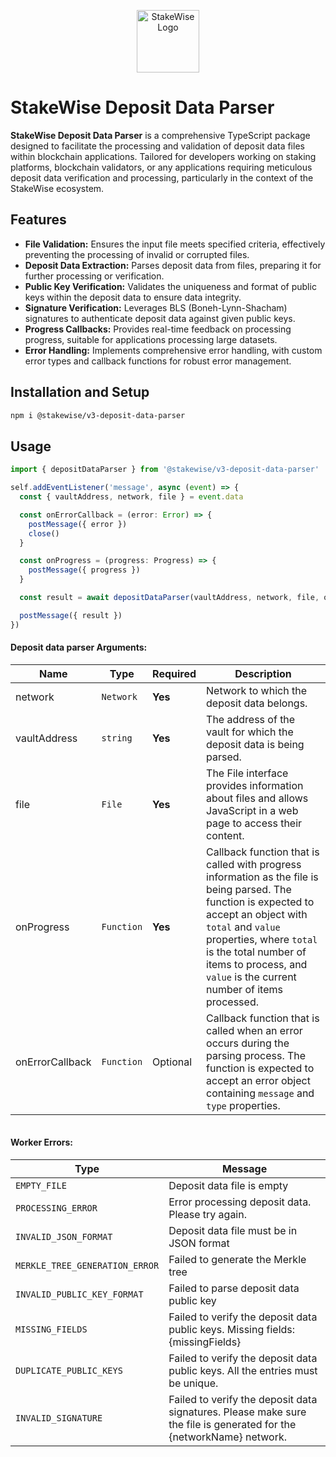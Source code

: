 <p align="center">
  <img src="https://app.stakewise.io/logo512.png" alt="StakeWise Logo" width="100">
</p>

# StakeWise Deposit Data Parser

**StakeWise Deposit Data Parser** is a comprehensive TypeScript package designed to facilitate the processing and validation of deposit data files within blockchain applications. Tailored for developers working on staking platforms, blockchain validators, or any applications requiring meticulous deposit data verification and processing, particularly in the context of the StakeWise ecosystem.

## Features

- **File Validation:** Ensures the input file meets specified criteria, effectively preventing the processing of invalid or corrupted files.
- **Deposit Data Extraction:** Parses deposit data from files, preparing it for further processing or verification.
- **Public Key Verification:** Validates the uniqueness and format of public keys within the deposit data to ensure data integrity.
- **Signature Verification:** Leverages BLS (Boneh-Lynn-Shacham) signatures to authenticate deposit data against given public keys.
- **Progress Callbacks:** Provides real-time feedback on processing progress, suitable for applications processing large datasets.
- **Error Handling:** Implements comprehensive error handling, with custom error types and callback functions for robust error management.

## Installation and Setup
```bash
npm i @stakewise/v3-deposit-data-parser
```

## Usage
```typescript
import { depositDataParser } from '@stakewise/v3-deposit-data-parser'

self.addEventListener('message', async (event) => {
  const { vaultAddress, network, file } = event.data

  const onErrorCallback = (error: Error) => {
    postMessage({ error })
    close()
  }

  const onProgress = (progress: Progress) => {
    postMessage({ progress })
  }

  const result = await depositDataParser(vaultAddress, network, file, onProgress, onErrorCallback)

  postMessage({ result })
})

```
#### Deposit data parser Arguments:

| Name | Type      | Required | Description |
|--------------|-------------|----------|-------------|
| network      | `Network`   | **Yes**  | Network to which the deposit data belongs. |
| vaultAddress | `string`    | **Yes**  | The address of the vault for which the deposit data is being parsed. |
| file         | `File`      | **Yes**  | The File interface provides information about files and allows JavaScript in a web page to access their content. |
| onProgress   | `Function`  | **Yes** | Callback function that is called with progress information as the file is being parsed. The function is expected to accept an object with `total` and `value` properties, where `total` is the total number of items to process, and `value` is the current number of items processed. |
| onErrorCallback | `Function` | Optional | Callback function that is called when an error occurs during the parsing process. The function is expected to accept an error object containing `message` and `type` properties. |

```

```
#### Worker Errors:
| Type | Message |
|------------|---------|
| `EMPTY_FILE` | Deposit data file is empty
| `PROCESSING_ERROR` | Error processing deposit data. Please try again.
| `INVALID_JSON_FORMAT` | Deposit data file must be in JSON format
| `MERKLE_TREE_GENERATION_ERROR` | Failed to generate the Merkle tree
| `INVALID_PUBLIC_KEY_FORMAT` | Failed to parse deposit data public key
| `MISSING_FIELDS` | Failed to verify the deposit data public keys. Missing fields: {missingFields}
| `DUPLICATE_PUBLIC_KEYS` | Failed to verify the deposit data public keys. All the entries must be unique.
| `INVALID_SIGNATURE` | Failed to verify the deposit data signatures. Please make sure the file is generated for the {networkName} network.
